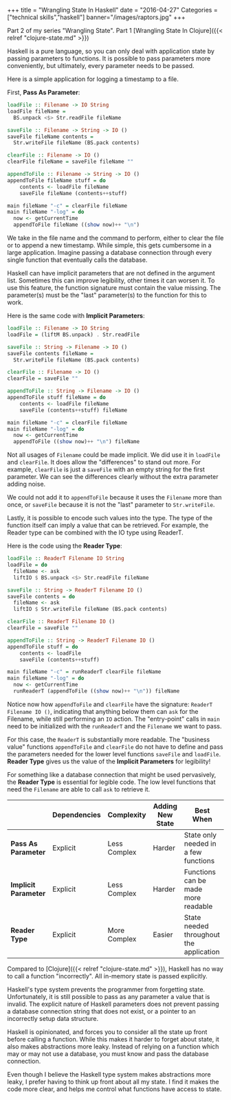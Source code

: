 +++
title = "Wrangling State In Haskell"
date = "2016-04-27"
Categories = ["technical skills","haskell"]
banner="/images/raptors.jpg"
+++


Part 2 of my series "Wrangling State". Part 1
[Wrangling State In Clojure]({{< relref "clojure-state.md" >}})

Haskell is a pure language, so you can only deal with application state by
passing parameters to functions. It is possible to pass parameters more
conveniently, but ultimately, every parameter needs to be passed.

Here is a simple application for logging a timestamp to a file.

First, **Pass As Parameter**:

```haskell
loadFile :: Filename -> IO String
loadFile fileName =
  BS.unpack <$> Str.readFile fileName

saveFile :: Filename -> String -> IO ()
saveFile fileName contents = 
  Str.writeFile fileName (BS.pack contents)

clearFile :: Filename -> IO ()
clearFile fileName = saveFile fileName ""

appendToFile :: Filename -> String -> IO ()
appendToFile fileName stuff = do
    contents <- loadFile fileName
    saveFile fileName (contents++stuff)

main fileName "-c" = clearFile fileName
main fileName "-log" = do
  now <- getCurrentTime
  appendToFile fileName ((show now)++ "\n")
```

We take in the file name and the command to perform, either to clear the file or
to append a new timestamp. While simple, this gets cumbersome in a large
application. Imagine passing a database connection through every single function
that eventually calls the database.

Haskell can have implicit parameters that are not defined in the argument list.
Sometimes this can improve legibility, other times it can worsen it. To use this
feature, the function signature must contain the value missing. The parameter(s)
must be the "last" parameter(s) to the function for this to work.

Here is the same code with **Implicit Parameters**:

```haskell
loadFile :: Filename -> IO String
loadFile = (liftM BS.unpack) . Str.readFile

saveFile :: String -> Filename -> IO ()
saveFile contents fileName =
  Str.writeFile fileName (BS.pack contents)

clearFile :: Filename -> IO ()
clearFile = saveFile ""

appendToFile :: String -> Filename -> IO ()
appendToFile stuff fileName = do
    contents <- loadFile fileName
    saveFile (contents++stuff) fileName

main fileName "-c" = clearFile fileName
main fileName "-log" = do
  now <- getCurrentTime
  appendToFile ((show now)++ "\n") fileName
```

Not all usages of ```Filename``` could be made implicit. We did use it in
```loadFile``` and ```clearFile```. It does allow the "differences" to stand out
more. For example, ```clearFile``` is just a ```saveFile``` with an empty string
for the first parameter. We can see the differences clearly without the extra
parameter adding noise.

We could not add it to ```appendToFile``` because it uses the ```Filename```
more than once, or ```saveFile``` because it is not the "last" parameter to ```Str.writeFile```.

Lastly, it is possible to encode such values into the type. The type of the
function itself can imply a value that can be retrieved. For example, the Reader
type can be combined with the IO type using ReaderT.

Here is the code using the **Reader Type**:

```haskell
loadFile :: ReaderT Filename IO String
loadFile = do
  fileName <- ask
  liftIO $ BS.unpack <$> Str.readFile fileName

saveFile :: String -> ReaderT Filename IO ()
saveFile contents = do
  fileName <- ask
  liftIO $ Str.writeFile fileName (BS.pack contents)

clearFile :: ReaderT Filename IO ()
clearFile = saveFile ""

appendToFile :: String -> ReaderT Filename IO ()
appendToFile stuff = do
    contents <- loadFile
    saveFile (contents++stuff)

main fileName "-c" = runReaderT clearFile fileName
main fileName "-log" = do
  now <- getCurrentTime
  runReaderT (appendToFile ((show now)++ "\n")) fileName
```

Notice now how ```appendToFile``` and ```clearFile``` have the signature:
```ReaderT Filename IO ()```, indicating that anything below them can ```ask```
for the Filename, while still performing an ```IO``` action. The "entry-point"
calls in ```main``` need to be initialized with the ```runReaderT``` and the
```Filename``` we want to pass.

For this case, the ```ReaderT``` is substantially more readable. The "business
value" functions ```appendToFile``` and ```clearFile``` do not have to define
and pass the parameters needed for the lower level functions ```saveFile``` and
```loadFile```. **Reader Type** gives us the value of the **Implicit
Parameters** for legibility!

For something like a database connection that might be used pervasively, the
**Reader Type** is essential for legible code. The low level functions that need
the ```Filename``` are able to call ```ask``` to retrieve it.

| | Dependencies | Complexity | Adding New State | Best When |
|-------------          |-------------- |  ------------- | ------------- | ------------- |
|**Pass As Parameter**  | Explicit     | Less Complex |  Harder         | State only needed in a few functions
|**Implicit Parameter** | Explicit     | Less Complex |   Harder       | Functions can be made more readable
|**Reader Type**        | Explicit     | More Complex |   Easier       | State needed throughout the application

Compared to [Clojure]({{< relref "clojure-state.md" >}}), Haskell has no way to
call a function "incorrectly". All in-memory state is passed explicitly.

Haskell's type system prevents the programmer from forgetting state.
Unfortunately, it is still possible to pass as any parameter a value that is
invalid. The explicit nature of Haskell parameters does not prevent passing a
database connection string that does not exist, or a pointer to an incorrectly
setup data structure.

Haskell is opinionated, and forces you to consider all the state up front before
calling a function. While this makes it harder to forget about state, it also
makes abstractions more leaky. Instead of relying on a function which may or may
not use a database, you must know and pass the database connection. 

Even though I believe the Haskell type system makes abstractions more leaky, I
prefer having to think up front about all my state. I find it makes the code
more clear, and helps me control what functions have access to state.
